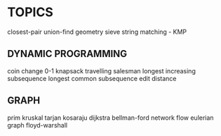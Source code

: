 # TOPICS
closest-pair
union-find
geometry
sieve
string matching - KMP

## DYNAMIC PROGRAMMING
coin change
0-1 knapsack
travelling salesman
longest increasing subsequence
longest common subsequence
edit distance

## GRAPH
prim
kruskal
tarjan
kosaraju
dijkstra
bellman-ford
network flow
eulerian graph
floyd-warshall